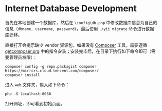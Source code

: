 # Internet Database Development

首先在本地创建一个数据库，然后在 `\config\db.php` 中修改数据库信息为自己的信息（`dbname, username, password`），最后使用 `./yii migrate` 命令进行数据库迁移。  

直接打开会提示缺少 vendor 资源包，如果没有 [Composer](https://getcomposer.org/) 工具，需要遵循 [getcomposer.org](https://getcomposer.org/doc/00-intro.md#installation-nix) 中的指令安装；安装完毕后，在目录下执行如下命令即可（需要管理员权限）：

```
composer config -g repo.packagist composer https://mirrors.cloud.tencent.com/composer/
composer install
```

进入 `web` 文件夹，输入如下命令：

`php -S localhost:8080`

打开网址，即可看到初始页面。